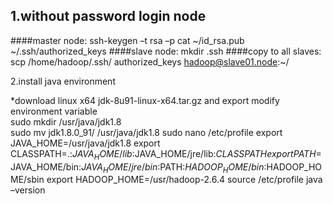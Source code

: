 1.without password login node
-------------------------------------
####master node:
    ssh-keygen –t rsa –p
    cat ~/id_rsa.pub  ~/.ssh/authorized_keys
####slave node:
    mkdir .ssh
####copy to all slaves:
    scp /home/hadoop/.ssh/ authorized_keys  hadoop@slave01.node:~/




2.install java environment

*download linux x64 jdk-8u91-linux-x64.tar.gz and export modify environment variable  
sudo mkdir /usr/java/jdk1.8  
sudo mv jdk1.8.0_91/ /usr/java/jdk1.8
sudo nano /etc/profile
export JAVA_HOME=/usr/java/jdk1.8
export CLASSPATH=.:$JAVA_HOME/lib:$JAVA_HOME/jre/lib:$CLASSPATH
export PATH=$JAVA_HOME/bin:$JAVA_HOME/jre/bin:$PATH:$HADOOP_HOME/bin:$HADOOP_HOME/sbin
export HADOOP_HOME=/usr/hadoop-2.6.4
source /etc/profile
java  –version 
